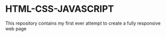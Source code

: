 # HTML-CSS-JAVASCRIPT
This repository contains my first ever attempt to create a fully responsive web page 
